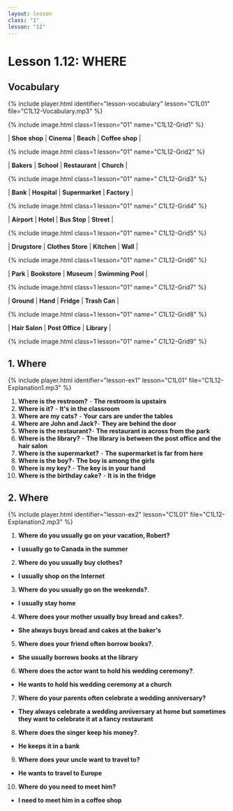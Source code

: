```yaml
---
layout: lesson
class: "1"
lesson: "12"
---
```



# Lesson 1.12: WHERE 


## Vocabulary 
{% include player.html identifier="lesson-vocabulary" lesson="C1L01" file="C1L12-Vocabulary.mp3" %}

{% include image.html class=1 lesson="01" name="C1L12-Grid1" %}

| **Shoe shop** | **Cinema** | **Beach** | **Coffee shop** |   

{% include image.html class=1 lesson="01" name="C1L12-Grid2" %}

| **Bakers** | **School** | **Restaurant** | **Church** | 

{% include image.html class=1 lesson="01" name=" C1L12-Grid3" %}

| **Bank** | **Hospital** | **Supermarket** | **Factory** | 

{% include image.html class=1 lesson="01" name=" C1L12-Grid4" %}

| **Airport** | **Hotel** | **Bus Stop** | **Street** |

{% include image.html class=1 lesson="01" name=" C1L12-Grid5" %}

| **Drugstore** | **Clothes Store** | **Kitchen** | **Wall** |

{% include image.html class=1 lesson="01" name=" C1L12-Grid6" %}

| **Park** | **Bookstore** | **Museum** | **Swimming Pool** |

{% include image.html class=1 lesson="01" name=" C1L12-Grid7" %}

| **Ground** | **Hand** | **Fridge** | **Trash Can** |

{% include image.html class=1 lesson="01" name=" C1L12-Grid8" %}

| **Hair Salon** | **Post Office** | **Library** |

{% include image.html class=1 lesson="01" name=" C1L12-Grid9" %}





## 1. Where 
{% include player.html identifier="lesson-ex1" lesson="C1L01" file="C1L12-Explanation1.mp3" %}

1.  **Where is the restroom?** - **The restroom is upstairs** 
2.  **Where is it?** - **It's in the classroom**
3.  **Where are my cats?** - **Your cars are under the tables**
4.  **Where are John and Jack?**- **They are behind the door**
5.  **Where is the restaurant?**- **The restaurant is across from the park**
6.  **Where is the library?** - **The library is between the post office and the hair salon**
7.  **Where is the supermarket?** - **The supermarket is far from here**
8.  **Where is the boy?**- **The boy is among the girls**
9.  **Where is my key?**.- **The key is in your hand**
10.  **Where is the birthday cake?** - **It is in the fridge**


## 2. Where 
{% include player.html identifier="lesson-ex2" lesson="C1L01" file="C1L12-Explanation2.mp3" %}

1. **Where do you usually go on your vacation, Robert?**
- **I usually go to Canada in the summer**
2. **Where do you usually buy clothes?**
- **I usually shop on the Internet**
3. **Where do you usually go on the weekends?**.
- **I usually stay home**
4. **Where does your mother usually buy bread and cakes?**.
- **She always buys bread and cakes at the baker's**
5. **Where does your friend often borrow books?**.
- **She usually borrows books at the library**
6. **Where does the actor want to hold his wedding ceremony?**.
- **He wants to hold his wedding ceremony at a church**
7. **Where do your parents often celebrate a wedding anniversary?**
- **They always celebrate a wedding anniversary at home but sometimes they want to celebrate it at a fancy restaurant**
8. **Where does the singer keep his money?**.
- **He keeps it in a bank**
9. **Where does your uncle want to travel to?**
- **He wants to travel to Europe**
10. **Where do you need to meet him?**
- **I need to meet him in a coffee shop**


